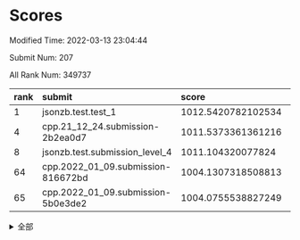 # Scores

Modified Time: 2022-03-13 23:04:44

Submit Num: 207

All Rank Num: 349737

| rank |               submit               |       score        |       sigma        | pk_num |
| :--- | :--------------------------------- | :----------------- | :----------------- | :----- |
| 1    | jsonzb.test.test_1                 | 1012.5420782102534 | 0.7986186366223312 | 6756   |
| 4    | cpp.21_12_24.submission-2b2ea0d7   | 1011.5373361361216 | 0.7919248226957478 | 6762   |
| 8    | jsonzb.test.submission_level_4     | 1011.104320077824  | 0.7737850282494994 | 6758   |
| 64   | cpp.2022_01_09.submission-816672bd | 1004.1307318508813 | 0.7157427593352396 | 6761   |
| 65   | cpp.2022_01_09.submission-5b0e3de2 | 1004.0755538827249 | 0.7157739062540526 | 6759   |


<details>
<summary>全部</summary>

| rank |                 submit                 |       score        |       sigma        | pk_num |
| :--- | :------------------------------------- | :----------------- | :----------------- | :----- |
| 1    | jsonzb.test.test_1                     | 1012.5420782102534 | 0.7986186366223312 | 6756   |
| 2    | gobigger.level_3.submission_level_3_48 | 1011.9069516973867 | 0.7861199127956799 | 6763   |
| 3    | gobigger.level_3.submission_level_3_6  | 1011.7256667721662 | 0.7844337717926553 | 6760   |
| 4    | cpp.21_12_24.submission-2b2ea0d7       | 1011.5373361361216 | 0.7919248226957478 | 6762   |
| 5    | gobigger.level_3.submission_level_3_11 | 1011.465463649659  | 0.7763349162717132 | 6763   |
| 6    | gobigger.level_3.submission_level_3_27 | 1011.3914311978244 | 0.7659319199570883 | 6764   |
| 7    | gobigger.level_3.submission_level_3_26 | 1011.2560662193443 | 0.778631318284984  | 6758   |
| 8    | jsonzb.test.submission_level_4         | 1011.104320077824  | 0.7737850282494994 | 6758   |
| 9    | gobigger.level_3.submission_level_3_36 | 1011.0499220013324 | 0.7711331501678906 | 6760   |
| 10   | gobigger.level_3.submission_level_3_38 | 1011.0276012471991 | 0.7742763584439345 | 6755   |
| 11   | gobigger.level_3.submission_level_3_19 | 1010.917705069425  | 0.7506890987525341 | 6756   |
| 12   | gobigger.level_3.submission_level_3_41 | 1010.8038598012319 | 0.7313615986296541 | 6758   |
| 13   | gobigger.level_3.submission_level_3_12 | 1010.6929235624503 | 0.7889188474713102 | 6757   |
| 14   | gobigger.level_3.submission_level_3_9  | 1010.5828620597209 | 0.7703563957703264 | 6765   |
| 15   | gobigger.level_3.submission_level_3_8  | 1010.5209484211557 | 0.7600755423262066 | 6759   |
| 16   | gobigger.level_3.submission_level_3_34 | 1010.5004679471372 | 0.7450124212174315 | 6763   |
| 17   | gobigger.level_3.submission_level_3_3  | 1010.4956355351046 | 0.7466486771285225 | 6760   |
| 18   | gobigger.level_3.submission_level_3_7  | 1010.4647631042856 | 0.7632964265644357 | 6756   |
| 19   | gobigger.level_3.submission_level_3_39 | 1010.4433080292449 | 0.7535776776074106 | 6749   |
| 20   | gobigger.level_3.submission_level_3_25 | 1010.4254477216938 | 0.7585547569960567 | 6755   |
| 21   | gobigger.level_3.submission_level_3_18 | 1010.3456130377587 | 0.7686493627343776 | 6762   |
| 22   | gobigger.level_3.submission_level_3_16 | 1010.2944464089397 | 0.7579367195653117 | 6760   |
| 23   | gobigger.level_3.submission_level_3_47 | 1010.1149616752039 | 0.7436983332649465 | 6763   |
| 24   | gobigger.level_3.submission_level_3_0  | 1010.0772671022335 | 0.752821062289977  | 6762   |
| 25   | gobigger.level_3.submission_level_3_2  | 1010.000004784498  | 0.7452032219795659 | 6754   |
| 26   | gobigger.level_3.submission_level_3_40 | 1009.9768414675084 | 0.7623262307129017 | 6761   |
| 27   | gobigger.level_3.submission_level_3_15 | 1009.9467476989435 | 0.7474699180974246 | 6757   |
| 28   | gobigger.level_3.submission_level_3_49 | 1009.8530315095397 | 0.7538348713518848 | 6759   |
| 29   | gobigger.level_3.submission_level_3_33 | 1009.8156644634623 | 0.7529633654467205 | 6755   |
| 30   | gobigger.level_3.submission_level_3_30 | 1009.740007748627  | 0.7589431065616215 | 6761   |
| 31   | gobigger.level_3.submission_level_3_10 | 1009.7332654678725 | 0.7696415567476267 | 6756   |
| 32   | gobigger.level_3.submission_level_3_32 | 1009.7238359060536 | 0.7546892668474267 | 6758   |
| 33   | gobigger.level_3.submission_level_3_37 | 1009.6763252432802 | 0.752613499862752  | 6757   |
| 34   | gobigger.level_3.submission_level_3_22 | 1009.6434778275658 | 0.7580425505990689 | 6757   |
| 35   | gobigger.level_3.submission_level_3_13 | 1009.6200992651095 | 0.7412237255976738 | 6759   |
| 36   | gobigger.level_3.submission_level_3_44 | 1009.61775697793   | 0.7479830781472819 | 6757   |
| 37   | gobigger.level_3.submission_level_3_28 | 1009.6153753324019 | 0.7603121273544629 | 6756   |
| 38   | gobigger.level_3.submission_level_3_45 | 1009.5572766180413 | 0.75469205916246   | 6762   |
| 39   | gobigger.level_3.submission_level_3_14 | 1009.464036607069  | 0.7585222166118747 | 6754   |
| 40   | gobigger.level_3.submission_level_3_4  | 1009.3893836290874 | 0.7649411046699794 | 6758   |
| 41   | gobigger.level_3.submission_level_3_24 | 1009.3660564273507 | 0.7383258868554529 | 6758   |
| 42   | gobigger.level_3.submission_level_3_29 | 1009.3283536736367 | 0.7522355361136731 | 6759   |
| 43   | gobigger.level_3.submission_level_3_35 | 1009.3098685196205 | 0.7457462238838626 | 6757   |
| 44   | gobigger.level_3.submission_level_3_42 | 1009.2760050504936 | 0.7395015188147447 | 6758   |
| 45   | gobigger.level_3.submission_level_3_46 | 1009.2723633673492 | 0.729626841905413  | 6762   |
| 46   | gobigger.level_3.submission_level_3_43 | 1009.2328647507945 | 0.7599035857169625 | 6750   |
| 47   | gobigger.level_3.submission_level_3_20 | 1009.1677628603439 | 0.7341752053149292 | 6763   |
| 48   | gobigger.level_3.submission_level_3_31 | 1009.086078111905  | 0.7379965136184894 | 6757   |
| 49   | gobigger.level_3.submission_level_3_5  | 1009.0726781302369 | 0.743635696824374  | 6755   |
| 50   | gobigger.level_3.submission_level_3_21 | 1008.900738847926  | 0.7447904709704429 | 6755   |
| 51   | gobigger.level_3.submission_level_3_1  | 1008.8741458402817 | 0.7398181739954286 | 6758   |
| 52   | gobigger.level_3.submission_level_3_23 | 1008.5170531412481 | 0.7656729240685863 | 6762   |
| 53   | gobigger.level_3.submission_level_3_17 | 1008.3592705844447 | 0.7343184539852827 | 6761   |
| 54   | gobigger.level_1.submission_level_1_28 | 1005.4358004198517 | 0.727429212222575  | 6760   |
| 55   | gobigger.level_1.submission_level_1_49 | 1004.973204674388  | 0.7436459770213987 | 6758   |
| 56   | gobigger.level_1.submission_level_1_26 | 1004.6227128629104 | 0.7175199901141697 | 6761   |
| 57   | gobigger.level_1.submission_level_1_34 | 1004.5572091781463 | 0.7207587869866933 | 6752   |
| 58   | gobigger.level_1.submission_level_1_11 | 1004.5378405014526 | 0.7207627146303108 | 6763   |
| 59   | gobigger.level_1.submission_level_1_44 | 1004.4941523494358 | 0.7407127371850318 | 6760   |
| 60   | gobigger.level_1.submission_level_1_36 | 1004.4101512227022 | 0.7141205623452551 | 6757   |
| 61   | gobigger.level_1.submission_level_1_13 | 1004.4098068365494 | 0.7181819440263987 | 6759   |
| 62   | gobigger.level_1.submission_level_1_18 | 1004.1864569777426 | 0.7312089347483474 | 6760   |
| 63   | gobigger.level_1.submission_level_1_46 | 1004.1512908949679 | 0.7202237312851552 | 6762   |
| 64   | cpp.2022_01_09.submission-816672bd     | 1004.1307318508813 | 0.7157427593352396 | 6761   |
| 65   | cpp.2022_01_09.submission-5b0e3de2     | 1004.0755538827249 | 0.7157739062540526 | 6759   |
| 66   | gobigger.level_1.submission_level_1_41 | 1004.0708263021437 | 0.724119447097675  | 6758   |
| 67   | gobigger.level_1.submission_level_1_12 | 1004.0074242941133 | 0.725875961988832  | 6756   |
| 68   | gobigger.level_1.submission_level_1_25 | 1003.9983982910169 | 0.7260526305883745 | 6760   |
| 69   | gobigger.level_1.submission_level_1_16 | 1003.945367024836  | 0.7214613173236417 | 6755   |
| 70   | gobigger.level_1.submission_level_1_4  | 1003.8997961019703 | 0.7215950922480906 | 6759   |
| 71   | gobigger.level_1.submission_level_1_48 | 1003.8261112033774 | 0.7181184675858004 | 6761   |
| 72   | gobigger.level_1.submission_level_1_6  | 1003.7327325374345 | 0.7214285539452993 | 6764   |
| 73   | gobigger.level_1.submission_level_1_43 | 1003.6683766929503 | 0.7096229803318512 | 6758   |
| 74   | gobigger.level_1.submission_level_1_31 | 1003.6147939118764 | 0.7257241146168738 | 6760   |
| 75   | gobigger.level_1.submission_level_1_33 | 1003.6129123016243 | 0.7077902436167234 | 6760   |
| 76   | gobigger.level_1.submission_level_1_40 | 1003.5824663215436 | 0.7181509650508047 | 6757   |
| 77   | gobigger.level_1.submission_level_1_19 | 1003.5514479578667 | 0.7166667852999985 | 6759   |
| 78   | gobigger.level_1.submission_level_1_1  | 1003.5514232005959 | 0.7116633911455672 | 6759   |
| 79   | gobigger.level_1.submission_level_1_23 | 1003.5406596120907 | 0.7103956263004191 | 6762   |
| 80   | gobigger.level_1.submission_level_1_7  | 1003.4661444346923 | 0.7063766650359915 | 6759   |
| 81   | gobigger.level_1.submission_level_1_29 | 1003.4428632652216 | 0.7127670236139755 | 6756   |
| 82   | gobigger.level_1.submission_level_1_30 | 1003.4132491845394 | 0.7098446135898788 | 6755   |
| 83   | gobigger.level_1.submission_level_1_21 | 1003.3458572814312 | 0.7116033983483618 | 6758   |
| 84   | gobigger.level_1.submission_level_1_0  | 1003.32093455065   | 0.6999105822432503 | 6756   |
| 85   | gobigger.level_1.submission_level_1_39 | 1003.2485712509225 | 0.7195306469824692 | 6756   |
| 86   | gobigger.level_1.submission_level_1_35 | 1002.9968947054349 | 0.7163819277638295 | 6755   |
| 87   | gobigger.level_1.submission_level_1_9  | 1002.9959196080929 | 0.7179281006137613 | 6756   |
| 88   | gobigger.level_1.submission_level_1_17 | 1002.9501237152309 | 0.7089469007881138 | 6753   |
| 89   | gobigger.level_1.submission_level_1_10 | 1002.8679520166577 | 0.7182443232122233 | 6763   |
| 90   | gobigger.level_1.submission_level_1_32 | 1002.7827983644485 | 0.7038710707549699 | 6762   |
| 91   | gobigger.level_1.submission_level_1_20 | 1002.7827569841776 | 0.7013188948181296 | 6762   |
| 92   | gobigger.level_1.submission_level_1_42 | 1002.7818532084909 | 0.7172373974518615 | 6759   |
| 93   | gobigger.level_1.submission_level_1_5  | 1002.7512471305369 | 0.709147192078565  | 6763   |
| 94   | gobigger.level_1.submission_level_1_45 | 1002.7445954048037 | 0.715818565383339  | 6757   |
| 95   | gobigger.level_1.submission_level_1_3  | 1002.7408704766336 | 0.7210237540709186 | 6759   |
| 96   | gobigger.level_1.submission_level_1_2  | 1002.672229720609  | 0.7155397119326088 | 6758   |
| 97   | gobigger.level_1.submission_level_1_47 | 1002.6644706971113 | 0.7148209781321566 | 6755   |
| 98   | gobigger.level_1.submission_level_1_14 | 1002.5366434758652 | 0.7163868640916748 | 6756   |
| 99   | gobigger.level_1.submission_level_1_15 | 1002.3167641076566 | 0.7141756710061634 | 6758   |
| 100  | gobigger.level_1.submission_level_1_8  | 1002.2825261843042 | 0.7126427449882778 | 6759   |
| 101  | gobigger.level_1.submission_level_1_22 | 1002.2187946349068 | 0.7177481472210507 | 6754   |
| 102  | gobigger.level_1.submission_level_1_38 | 1002.1559702892615 | 0.7149785533755852 | 6760   |
| 103  | gobigger.level_1.submission_level_1_27 | 1001.9680071394184 | 0.7225081814734009 | 6762   |
| 104  | gobigger.level_1.submission_level_1_24 | 1001.7043173645944 | 0.7128858489338826 | 6752   |
| 105  | gobigger.level_1.submission_level_1_37 | 1001.4871353291059 | 0.7066585437376306 | 6755   |
| 106  | gobigger.random.submission_random_9    | 997.6682184218093  | 0.709201610113988  | 6757   |
| 107  | gobigger.random.submission_random_28   | 997.3466352931453  | 0.7121691031770885 | 6758   |
| 108  | gobigger.random.submission_random_45   | 997.2731924055885  | 0.7100801473933913 | 6758   |
| 109  | gobigger.random.submission_random_37   | 997.1399703575659  | 0.7077078424460734 | 6754   |
| 110  | gobigger.random.submission_random_39   | 997.0856989567347  | 0.714495515621947  | 6755   |
| 111  | gobigger.random.submission_random_0    | 997.0514149600234  | 0.696659863713696  | 6758   |
| 112  | gobigger.random.submission_random_18   | 996.9778694145609  | 0.7083537252440114 | 6757   |
| 113  | gobigger.random.submission_random_47   | 996.7959476294452  | 0.710545041882888  | 6759   |
| 114  | gobigger.random.submission_random_5    | 996.5972040070085  | 0.6995448900631402 | 6758   |
| 115  | gobigger.random.submission_random_33   | 996.5251822506015  | 0.7122901907661096 | 6750   |
| 116  | gobigger.random.submission_random_12   | 996.4352808226868  | 0.7090204745722654 | 6763   |
| 117  | gobigger.random.submission_random_36   | 996.415051983262   | 0.7106409599395132 | 6759   |
| 118  | gobigger.random.submission_random_14   | 996.3845098343243  | 0.7127284682671738 | 6761   |
| 119  | gobigger.random.submission_random_32   | 996.3619626702124  | 0.7084915921787551 | 6764   |
| 120  | gobigger.random.submission_random_34   | 996.3261513908883  | 0.7091095733288078 | 6763   |
| 121  | gobigger.random.submission_random_43   | 996.2610526622165  | 0.7163704092402824 | 6755   |
| 122  | gobigger.random.submission_random_2    | 996.2350709932975  | 0.7081399142397401 | 6755   |
| 123  | gobigger.random.submission_random_40   | 996.2099137905234  | 0.7195946995827668 | 6765   |
| 124  | gobigger.random.submission_random_15   | 996.1099043635065  | 0.7242024995813074 | 6755   |
| 125  | gobigger.random.submission_random_29   | 996.1096264395317  | 0.7211122049633428 | 6753   |
| 126  | gobigger.random.submission_random_26   | 996.0245185892609  | 0.7075214278261294 | 6756   |
| 127  | gobigger.random.submission_random_11   | 995.9756577402735  | 0.7144656477763924 | 6759   |
| 128  | gobigger.random.submission_random_17   | 995.9612446981293  | 0.6896545784730193 | 6754   |
| 129  | gobigger.random.submission_random_49   | 995.9086705527693  | 0.7089801293162956 | 6752   |
| 130  | gobigger.random.submission_random_21   | 995.8937052876342  | 0.714520248319543  | 6764   |
| 131  | gobigger.random.submission_random_3    | 995.8873699020727  | 0.7017852085295706 | 6756   |
| 132  | gobigger.random.submission_random_10   | 995.8023552911543  | 0.709016130592021  | 6760   |
| 133  | gobigger.random.submission_random_19   | 995.7972019695649  | 0.7149285619924273 | 6756   |
| 134  | gobigger.random.submission_random_30   | 995.7391681255797  | 0.7081100819162893 | 6757   |
| 135  | gobigger.random.submission_random_22   | 995.677598914401   | 0.7168967678002816 | 6759   |
| 136  | gobigger.random.submission_random_48   | 995.6699092009517  | 0.7081177843766151 | 6762   |
| 137  | gobigger.random.submission_random_42   | 995.6465428569775  | 0.6972315469733714 | 6752   |
| 138  | gobigger.random.submission_random_38   | 995.6038769478711  | 0.7123166173477462 | 6759   |
| 139  | gobigger.random.submission_random_4    | 995.5797638881087  | 0.7314486542868065 | 6762   |
| 140  | gobigger.random.submission_random_25   | 995.5596748483515  | 0.7111027843134666 | 6760   |
| 141  | gobigger.random.submission_random_24   | 995.5241469659218  | 0.7192735685919157 | 6758   |
| 142  | gobigger.random.submission_random_31   | 995.4575967604394  | 0.7265845514864465 | 6759   |
| 143  | gobigger.random.submission_random_41   | 995.4281605853577  | 0.7155270081171073 | 6761   |
| 144  | gobigger.random.submission_random_20   | 995.3872159769785  | 0.7228083471011997 | 6753   |
| 145  | gobigger.random.submission_random_1    | 995.3462089585882  | 0.7202688418423793 | 6756   |
| 146  | gobigger.random.submission_random_6    | 995.313890065602   | 0.7214224312821077 | 6759   |
| 147  | gobigger.random.submission_random_16   | 995.2462812310301  | 0.7177535232102594 | 6760   |
| 148  | gobigger.random.submission_random_23   | 995.0992020917142  | 0.7209735071615748 | 6763   |
| 149  | gobigger.random.submission_random_7    | 995.0681691931898  | 0.705715790813736  | 6755   |
| 150  | gobigger.random.submission_random_27   | 995.048611279778   | 0.7150187739544395 | 6756   |
| 151  | gobigger.random.submission_random_46   | 994.960585625583   | 0.7127265661206095 | 6753   |
| 152  | gobigger.random.submission_random_8    | 994.8845864332881  | 0.7252281269442421 | 6758   |
| 153  | gobigger.random.submission_random_44   | 994.7431186162586  | 0.7166764939368568 | 6756   |
| 154  | gobigger.random.submission_random_13   | 994.6882465794172  | 0.7301117928792423 | 6758   |
| 155  | gobigger.random.submission_random_35   | 994.5383902293879  | 0.717461031542014  | 6754   |
| 156  | gobigger.level_2.submission_level_2_46 | 994.162471261735   | 0.7326360118634276 | 6756   |
| 157  | gobigger.level_2.submission_level_2_14 | 993.9237250385602  | 0.736497419912542  | 6758   |
| 158  | gobigger.level_2.submission_level_2_45 | 993.8260728816035  | 0.7306573258345282 | 6758   |
| 159  | gobigger.level_2.submission_level_2_40 | 993.6086262602627  | 0.7289817410961087 | 6763   |
| 160  | gobigger.level_2.submission_level_2_34 | 993.4839998198609  | 0.7349472208204126 | 6753   |
| 161  | gobigger.level_2.submission_level_2_24 | 993.4402476171218  | 0.7478208842787979 | 6759   |
| 162  | gobigger.level_2.submission_level_2_38 | 993.400541035064   | 0.7323763819293945 | 6755   |
| 163  | gobigger.level_2.submission_level_2_48 | 993.3579662723455  | 0.7373132669554325 | 6757   |
| 164  | gobigger.level_2.submission_level_2_29 | 993.3026116052471  | 0.7291754078316294 | 6757   |
| 165  | gobigger.level_2.submission_level_2_23 | 993.2272426848969  | 0.7438305995714752 | 6760   |
| 166  | gobigger.level_2.submission_level_2_49 | 993.15171240721    | 0.7400517329351973 | 6757   |
| 167  | gobigger.level_2.submission_level_2_2  | 993.138618023705   | 0.735338990142572  | 6759   |
| 168  | gobigger.level_2.submission_level_2_28 | 992.9586529006267  | 0.7304094646971697 | 6761   |
| 169  | gobigger.level_2.submission_level_2_0  | 992.8733592979775  | 0.7332523147787587 | 6767   |
| 170  | gobigger.level_2.submission_level_2_42 | 992.8641193964935  | 0.7562054863439682 | 6754   |
| 171  | gobigger.level_2.submission_level_2_5  | 992.8133606264249  | 0.7333608336225893 | 6756   |
| 172  | gobigger.level_2.submission_level_2_11 | 992.7998850772683  | 0.7468262275547096 | 6759   |
| 173  | gobigger.level_2.submission_level_2_47 | 992.7001370820641  | 0.7178057298659909 | 6760   |
| 174  | gobigger.level_2.submission_level_2_26 | 992.5610294358851  | 0.7364035595225922 | 6755   |
| 175  | gobigger.level_2.submission_level_2_16 | 992.2177628470032  | 0.7550160124079528 | 6755   |
| 176  | gobigger.level_2.submission_level_2_4  | 992.2074140865568  | 0.7246003015447279 | 6760   |
| 177  | gobigger.level_2.submission_level_2_22 | 992.1644508661531  | 0.739722884518944  | 6761   |
| 178  | gobigger.level_2.submission_level_2_3  | 992.094338046763   | 0.7468599551807017 | 6755   |
| 179  | gobigger.level_2.submission_level_2_30 | 992.0325129621248  | 0.7644737449015114 | 6762   |
| 180  | gobigger.level_2.submission_level_2_27 | 991.991639001095   | 0.7487329964909699 | 6756   |
| 181  | gobigger.level_2.submission_level_2_31 | 991.991155144016   | 0.7427544982246188 | 6757   |
| 182  | gobigger.level_2.submission_level_2_35 | 991.9843258082038  | 0.755419960467863  | 6756   |
| 183  | gobigger.level_2.submission_level_2_15 | 991.9829219428685  | 0.7354489130165467 | 6761   |
| 184  | gobigger.level_2.submission_level_2_32 | 991.9703746510734  | 0.7569368942424092 | 6761   |
| 185  | gobigger.level_2.submission_level_2_20 | 991.9654367307771  | 0.7607668202436755 | 6758   |
| 186  | gobigger.level_2.submission_level_2_33 | 991.955668067172   | 0.7489990499559781 | 6754   |
| 187  | gobigger.level_2.submission_level_2_36 | 991.8188058455343  | 0.7524561364487837 | 6759   |
| 188  | gobigger.level_2.submission_level_2_37 | 991.7836948059999  | 0.7348973946331002 | 6755   |
| 189  | gobigger.level_2.submission_level_2_25 | 991.6767025877934  | 0.7439892076648571 | 6762   |
| 190  | gobigger.level_2.submission_level_2_12 | 991.6539739530747  | 0.7839667731608009 | 6757   |
| 191  | gobigger.level_2.submission_level_2_21 | 991.6075579430454  | 0.7655350393048648 | 6758   |
| 192  | gobigger.level_2.submission_level_2_10 | 991.6037646243764  | 0.7540789137903811 | 6756   |
| 193  | gobigger.level_2.submission_level_2_1  | 991.5035518943387  | 0.7627831004098242 | 6763   |
| 194  | gobigger.level_2.submission_level_2_7  | 991.3983404842204  | 0.7480897755891093 | 6755   |
| 195  | gobigger.level_2.submission_level_2_9  | 991.2730428820862  | 0.7591235670898142 | 6760   |
| 196  | gobigger.level_2.submission_level_2_6  | 991.2080537247291  | 0.7504175761808374 | 6753   |
| 197  | gobigger.level_2.submission_level_2_19 | 991.0200714957779  | 0.7514073890595332 | 6761   |
| 198  | gobigger.level_2.submission_level_2_8  | 990.9435979058177  | 0.7502838193881602 | 6764   |
| 199  | gobigger.level_2.submission_level_2_17 | 990.9309774656576  | 0.7517481300435421 | 6761   |
| 200  | gobigger.level_2.submission_level_2_43 | 990.9218928506015  | 0.7707852481333346 | 6760   |
| 201  | gobigger.level_2.submission_level_2_41 | 990.7975066219441  | 0.7465711272612746 | 6757   |
| 202  | gobigger.level_2.submission_level_2_44 | 990.5966310557897  | 0.777568794528144  | 6753   |
| 203  | gobigger.level_2.submission_level_2_18 | 990.415166129261   | 0.7519222776761861 | 6759   |
| 204  | gobigger.level_2.submission_level_2_39 | 990.228723916027   | 0.7542226171602772 | 6759   |
| 205  | gobigger.level_2.submission_level_2_13 | 990.2031604425512  | 0.7497388368338659 | 6760   |
| 206  | gobigger.none.submission_none_1        | 975.8485224998126  | 1.4565275845940975 | 6761   |
| 207  | gobigger.none.submission_none_0        | 975.4552930453843  | 1.5395215759695577 | 6756   |

</details>